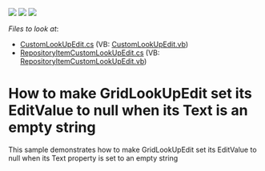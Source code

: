 <!-- default badges list -->
![](https://img.shields.io/endpoint?url=https://codecentral.devexpress.com/api/v1/VersionRange/128630288/13.1.4%2B)
[![](https://img.shields.io/badge/Open_in_DevExpress_Support_Center-FF7200?style=flat-square&logo=DevExpress&logoColor=white)](https://supportcenter.devexpress.com/ticket/details/E2786)
[![](https://img.shields.io/badge/📖_How_to_use_DevExpress_Examples-e9f6fc?style=flat-square)](https://docs.devexpress.com/GeneralInformation/403183)
<!-- default badges end -->
<!-- default file list -->
*Files to look at*:

* [CustomLookUpEdit.cs](./CS/CustomEditorWinApp4/CustomLookUpEdit.cs) (VB: [CustomLookUpEdit.vb](./VB/CustomEditorWinApp4/CustomLookUpEdit.vb))
* [RepositoryItemCustomLookUpEdit.cs](./CS/CustomEditorWinApp4/RepositoryItemCustomLookUpEdit.cs) (VB: [RepositoryItemCustomLookUpEdit.vb](./VB/CustomEditorWinApp4/RepositoryItemCustomLookUpEdit.vb))
<!-- default file list end -->
# How to make GridLookUpEdit set its EditValue to null when its Text is an empty string


<p>This sample demonstrates how to make GridLookUpEdit set its  EditValue to null when its Text property is set to an empty string</p>

<br/>


